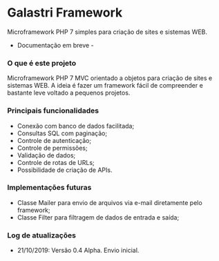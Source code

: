 # Galastri Framework
Microframework PHP 7 simples para criação de sites e sistemas WEB.
- Documentação em breve -

### O que é este projeto
Microframework PHP 7 MVC orientado a objetos para criação de sites e sistemas WEB. A ideia é fazer um framework fácil de compreender e bastante leve voltado a pequenos projetos.

### Principais funcionalidades
- Conexão com banco de dados facilitada;
- Consultas SQL com paginação;
- Controle de autenticação;
- Controle de permissões;
- Validação de dados;
- Controle de rotas de URLs;
- Possibilidade de criação de APIs.

### Implementações futuras
- Classe Mailer para envio de arquivos via e-mail diretamente pelo framework;
- Classe Filter para filtragem de dados de entrada e saída;

### Log de atualizações
- 21/10/2019: Versão 0.4 Alpha. Envio inicial.

